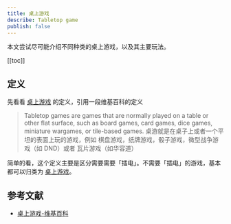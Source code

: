 ```yaml
---
title: 桌上游戏
describe: Tabletop game
publish: false
---
```


本文尝试尽可能介绍不同种类的桌上游戏，以及其主要玩法。

[[toc]]

## 定义

先看看 [桌上游戏] 的定义，引用一段维基百科的定义

> Tabletop games are games that are normally played on a table or other flat surface, such as board games, card games, dice games, miniature wargames, or tile-based games.
> 桌游就是在桌子上或者一个平坦的表面上玩的游戏，例如 棋盘游戏，纸牌游戏，骰子游戏，微型战争游戏（如 DND）或者 瓦片游戏（如华容道）

简单的看，这个定义主要是区分需要需要「插电」。不需要「插电」的游戏，基本都可以归类为 [桌上游戏]。

## 参考文献

- [桌上游戏-维基百科][桌上游戏]

[桌上游戏]: https://www.wikiwand.com/zh-hans/%E6%A1%8C%E4%B8%8A%E9%81%8A%E6%88%B2
